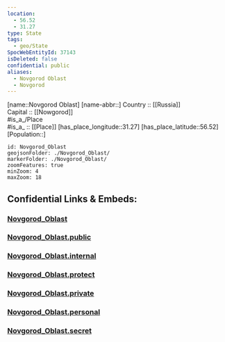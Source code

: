 ```yaml
---
location:
  - 56.52
  - 31.27
type: State
tags:
  - geo/State
SpocWebEntityId: 37143
isDeleted: false
confidential: public
aliases:
  - Novgorod Oblast
  - Novgorod
---
```

[name::Novgorod Oblast] 
[name-abbr::] 
Country :: [[Russia]]  
Capital :: [[Nowgorod]]  
#is_a_/Place  
#is_a_ :: [[Place]] 
[has_place_longitude::31.27] 
[has_place_latitude::56.52] 
[Population::] 



```leaflet
id: Novgorod_Oblast
geojsonFolder: ./Novgorod_Oblast/
markerFolder: ./Novgorod_Oblast/
zoomFeatures: true 
minZoom: 4 
maxZoom: 18
```


## Confidential Links & Embeds: 

### [Novgorod_Oblast](/_Standards/Earth/Continent/Europe/Europe~East/Russia/Russia~NorthWest/Novgorod_Oblast.md) 

### [Novgorod_Oblast.public](/_public/Earth/Continent/Europe/Europe~East/Russia/Russia~NorthWest/Novgorod_Oblast.public.md) 

### [Novgorod_Oblast.internal](/_internal/Earth/Continent/Europe/Europe~East/Russia/Russia~NorthWest/Novgorod_Oblast.internal.md) 

### [Novgorod_Oblast.protect](/_protect/Earth/Continent/Europe/Europe~East/Russia/Russia~NorthWest/Novgorod_Oblast.protect.md) 

### [Novgorod_Oblast.private](/_private/Earth/Continent/Europe/Europe~East/Russia/Russia~NorthWest/Novgorod_Oblast.private.md) 

### [Novgorod_Oblast.personal](/_personal/Earth/Continent/Europe/Europe~East/Russia/Russia~NorthWest/Novgorod_Oblast.personal.md) 

### [Novgorod_Oblast.secret](/_secret/Earth/Continent/Europe/Europe~East/Russia/Russia~NorthWest/Novgorod_Oblast.secret.md)

